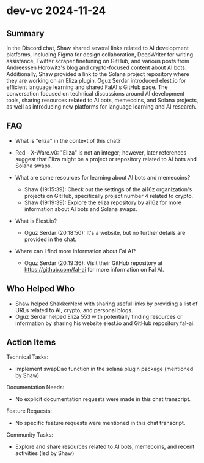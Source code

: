 # dev-vc 2024-11-24

## Summary
 In the Discord chat, Shaw shared several links related to AI development platforms, including Figma for design collaboration, DeepWriter for writing assistance, Twitter scraper finetuning on GitHub, and various posts from Andreessen Horowitz's blog and crypto-focused content about AI bots. Additionally, Shaw provided a link to the Solana project repository where they are working on an Eliza plugin. Oguz Serdar introduced elest.io for efficient language learning and shared FalAI's GitHub page. The conversation focused on technical discussions around AI development tools, sharing resources related to AI bots, memecoins, and Solana projects, as well as introducing new platforms for language learning and AI research.

## FAQ
 - What is "eliza" in the context of this chat?
  - Red - X-Ware.v0: "Eliza" is not an integer; however, later references suggest that Eliza might be a project or repository related to AI bots and Solana swaps.
  
- What are some resources for learning about AI bots and memecoins?
  - Shaw (19:15:39): Check out the settings of the ai16z organization's projects on GitHub, specifically project number 4 related to crypto.
  - Shaw (19:19:39): Explore the eliza repository by ai16z for more information about AI bots and Solana swaps.
  
- What is Elest.io?
  - Oguz Serdar (20:18:50): It's a website, but no further details are provided in the chat.
  
- Where can I find more information about Fal AI?
  - Oguz Serdar (20:19:36): Visit their GitHub repository at https://github.com/fal-ai for more information on Fal AI.

## Who Helped Who
 - Shaw helped ShakkerNerd with sharing useful links by providing a list of URLs related to AI, crypto, and personal blogs.
- Oguz Serdar helped Eliza 553 with potentially finding resources or information by sharing his website elest.io and GitHub repository fal-ai.

## Action Items
 Technical Tasks:
  - Implement swapDao function in the solana plugin package (mentioned by Shaw)

Documentation Needs:
  - No explicit documentation requests were made in this chat transcript.

Feature Requests:
  - No specific feature requests were mentioned in this chat transcript.

Community Tasks:
  - Explore and share resources related to AI bots, memecoins, and recent activities (led by Shaw)


